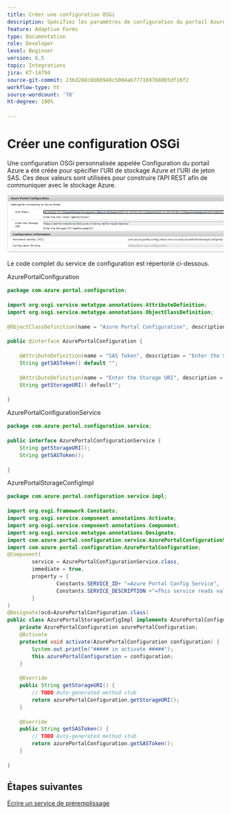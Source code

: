 ```yaml
---
title: Créer une configuration OSGi
description: Spécifiez les paramètres de configuration du portail Azure à l’aide de la configuration OSGi.
feature: Adaptive Forms
type: Documentation
role: Developer
level: Beginner
version: 6.5
topic: Integrations
jira: KT-14794
source-git-commit: 236d288c8b88948c5004ab777169768065df16f2
workflow-type: ht
source-wordcount: '70'
ht-degree: 100%

---
```


# Créer une configuration OSGi

Une configuration OSGi personnalisée appelée Configuration du portail Azure a été créée pour spécifier l’URI de stockage Azure et l’URI de jeton SAS. Ces deux valeurs sont utilisées pour construire l’API REST afin de communiquer avec le stockage Azure.

![azure-portal-configuration](assets/azure-portal-configuration.png)

Le code complet du service de configuration est répertorié ci-dessous.

AzurePortalConfiguration

```java
package com.azure.portal.configuration;

import org.osgi.service.metatype.annotations.AttributeDefinition;
import org.osgi.service.metatype.annotations.ObjectClassDefinition;

@ObjectClassDefinition(name = "Azure Portal Configuration", description = "Settings for connecting to Azure Portal")

public @interface AzurePortalConfiguration {

    @AttributeDefinition(name = "SAS Token", description = "Enter the SAS Token")
    String getSASToken() default "";

    @AttributeDefinition(name = "Enter the Storage URI", description = "Enter the Storage URI")
    String getStorageURI() default"";

}
```

AzurePortalConfigurationService

```java
package com.azure.portal.configuration.service;

public interface AzurePortalConfigurationService {
    String getStorageURI();
    String getSASToken();

}
```

AzurePortalStorageConfigImpl

```java
package com.azure.portal.configuration.service.impl;

import org.osgi.framework.Constants;
import org.osgi.service.component.annotations.Activate;
import org.osgi.service.component.annotations.Component;
import org.osgi.service.metatype.annotations.Designate;
import com.azure.portal.configuration.service.AzurePortalConfigurationService;
import com.azure.portal.configuration.AzurePortalConfiguration;
@Component(
        service = AzurePortalConfigurationService.class,
        immediate = true,
        property = {
                Constants.SERVICE_ID+ "=Azure Portal Config Service",
                Constants.SERVICE_DESCRIPTION +"=This service reads values from Azure portal config"
        }
)
@Designate(ocd=AzurePortalConfiguration.class)
public class AzurePortalStorageConfigImpl implements AzurePortalConfigurationService {
    private AzurePortalConfiguration azurePortalConfiguration;
    @Activate
    protected void activate(AzurePortalConfiguration configuration) {
        System.out.println("##### in activate #####");
        this.azurePortalConfiguration = configuration;
    }

    @Override
    public String getStorageURI() {
        // TODO Auto-generated method stub
        return azurePortalConfiguration.getStorageURI();
    }

    @Override
    public String getSASToken() {
        // TODO Auto-generated method stub
        return azurePortalConfiguration.getSASToken();
    }

}
```

## Étapes suivantes

[Écrire un service de préremplissage](./create-prefill-service.md)
